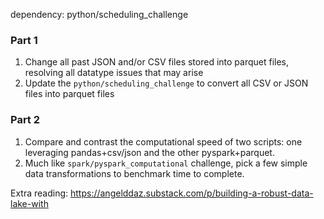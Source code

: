 dependency: python/scheduling_challenge

### Part 1
1. Change all past JSON and/or CSV files stored into parquet files, resolving all datatype issues that may arise
2. Update the `python/scheduling_challenge` to convert all CSV or JSON files into parquet files

### Part 2
1. Compare and contrast the computational speed of two scripts: one leveraging pandas+csv/json and the other pyspark+parquet.
2. Much like `spark/pyspark_computational` challenge, pick a few simple data transformations to benchmark time to complete.


Extra reading: https://angelddaz.substack.com/p/building-a-robust-data-lake-with
